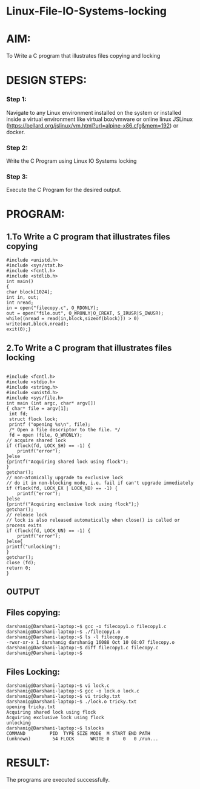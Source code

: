 # Linux-File-IO-Systems-locking
# AIM:
To Write a C program that illustrates files copying and locking

# DESIGN STEPS:

### Step 1:

Navigate to any Linux environment installed on the system or installed inside a virtual environment like virtual box/vmware or online linux JSLinux (https://bellard.org/jslinux/vm.html?url=alpine-x86.cfg&mem=192) or docker.

### Step 2:

Write the C Program using Linux IO Systems locking

### Step 3:

Execute the C Program for the desired output. 

# PROGRAM:

## 1.To Write a C program that illustrates files copying 
```
#include <unistd.h>
#include <sys/stat.h>
#include <fcntl.h>
#include <stdlib.h>
int main()
{
char block[1024];
int in, out;
int nread;
in = open("filecopy.c", O_RDONLY);
out = open("file.out", O_WRONLY|O_CREAT, S_IRUSR|S_IWUSR);
while((nread = read(in,block,sizeof(block))) > 0)
write(out,block,nread);
exit(0);}

```
## 2.To Write a C program that illustrates files locking
```

#include <fcntl.h>
#include <stdio.h>
#include <string.h>
#include <unistd.h>
#include <sys/file.h>
int main (int argc, char* argv[])
{ char* file = argv[1];
 int fd;
 struct flock lock;
 printf ("opening %s\n", file);
 /* Open a file descriptor to the file. */
 fd = open (file, O_WRONLY);
// acquire shared lock
if (flock(fd, LOCK_SH) == -1) {
    printf("error");
}else
{printf("Acquiring shared lock using flock");
}
getchar();
// non-atomically upgrade to exclusive lock
// do it in non-blocking mode, i.e. fail if can't upgrade immediately
if (flock(fd, LOCK_EX | LOCK_NB) == -1) {
    printf("error");
}else
{printf("Acquiring exclusive lock using flock");}
getchar();
// release lock
// lock is also released automatically when close() is called or process exits
if (flock(fd, LOCK_UN) == -1) {
    printf("error");
}else{
printf("unlocking");
}
getchar();
close (fd);
return 0;
}

```

## OUTPUT
## Files copying:
```
darshanig@Darshani-laptop:~$ gcc -o filecopy1.o filecopy1.c
darshanig@Darshani-laptop:~$ ./filecopy1.o
darshanig@Darshani-laptop:~$ ls -l filecopy.o
-rwxr-xr-x 1 darshanig darshanig 16088 Oct 10 08:07 filecopy.o
darshanig@Darshani-laptop:~$ diff filecopy1.c filecopy.c
darshanig@Darshani-laptop:~$

```
## Files Locking:
```
darshanig@Darshani-laptop:~$ vi lock.c
darshanig@Darshani-laptop:~$ gcc -o lock.o lock.c
darshanig@Darshani-laptop:~$ vi tricky.txt
darshanig@Darshani-laptop:~$ ./lock.o tricky.txt
opening tricky.txt
Acquiring shared lock using flock
Acquiring exclusive lock using flock
unlocking
darshanig@Darshani-laptop:~$ lslocks
COMMAND         PID  TYPE SIZE MODE  M START END PATH
(unknown)        54 FLOCK      WRITE 0     0   0 /run...
```
# RESULT:
The programs are executed successfully.
